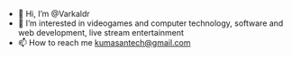 - 👋 Hi, I’m @Varkaldr
- 👀 I’m interested in videogames and computer technology, software and web development, live stream entertainment
- 📫 How to reach me kumasantech@gmail.com

<!---
Varkaldr/Varkaldr is a ✨ special ✨ repository because its `README.md` (this file) appears on your GitHub profile.
You can click the Preview link to take a look at your changes.
--->
